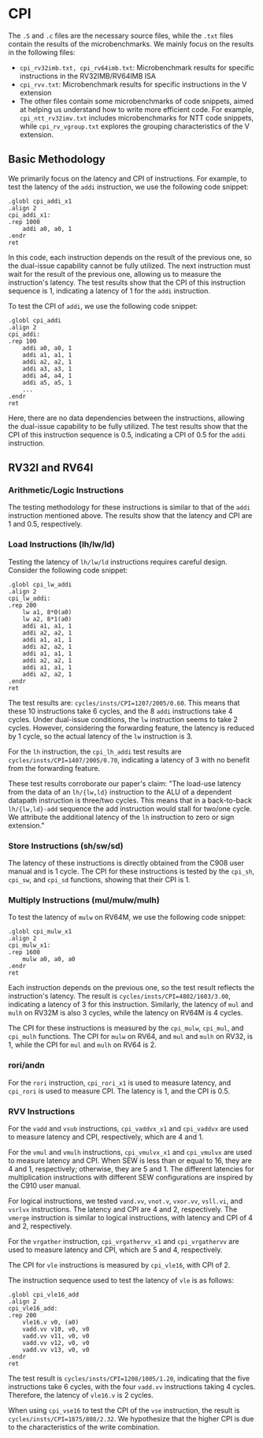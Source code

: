 # CPI

The `.S` and `.c` files are the necessary source files, while the `.txt` files contain the results of the microbenchmarks. We mainly focus on the results in the following files:
- `cpi_rv32imb.txt, cpi_rv64imb.txt`: Microbenchmark results for specific instructions in the RV32IMB/RV64IMB ISA
- `cpi_rvv.txt`: Microbenchmark results for specific instructions in the V extension
- The other files contain some microbenchmarks of code snippets, aimed at helping us understand how to write more efficient code. For example, `cpi_ntt_rv32imv.txt` includes microbenchmarks for NTT code snippets, while `cpi_rv_vgroup.txt` explores the grouping characteristics of the V extension.

## Basic Methodology

We primarily focus on the latency and CPI of instructions. For example, to test the latency of the `addi` instruction, we use the following code snippet:
```assembly
.globl cpi_addi_x1
.align 2
cpi_addi_x1:
.rep 1000
    addi a0, a0, 1
.endr
ret
```
In this code, each instruction depends on the result of the previous one, so the dual-issue capability cannot be fully utilized. The next instruction must wait for the result of the previous one, allowing us to measure the instruction's latency. The test results show that the CPI of this instruction sequence is 1, indicating a latency of 1 for the `addi` instruction.

To test the CPI of `addi`, we use the following code snippet:
```assembly
.globl cpi_addi
.align 2
cpi_addi:
.rep 100
    addi a0, a0, 1
    addi a1, a1, 1
    addi a2, a2, 1
    addi a3, a3, 1
    addi a4, a4, 1
    addi a5, a5, 1
    ...
.endr
ret
```
Here, there are no data dependencies between the instructions, allowing the dual-issue capability to be fully utilized. The test results show that the CPI of this instruction sequence is 0.5, indicating a CPI of 0.5 for the `addi` instruction.

## RV32I and RV64I

### Arithmetic/Logic Instructions

The testing methodology for these instructions is similar to that of the `addi` instruction mentioned above. The results show that the latency and CPI are 1 and 0.5, respectively.

### Load Instructions (lh/lw/ld)

Testing the latency of `lh/lw/ld` instructions requires careful design. Consider the following code snippet:
```assembly
.globl cpi_lw_addi
.align 2
cpi_lw_addi:
.rep 200
    lw a1, 8*0(a0)
    lw a2, 8*1(a0)
    addi a1, a1, 1
    addi a2, a2, 1
    addi a1, a1, 1
    addi a2, a2, 1
    addi a1, a1, 1
    addi a2, a2, 1
    addi a1, a1, 1
    addi a2, a2, 1
.endr
ret
```
The test results are: `cycles/insts/CPI=1207/2005/0.60`. This means that these 10 instructions take 6 cycles, and the 8 `addi` instructions take 4 cycles. Under dual-issue conditions, the `lw` instruction seems to take 2 cycles. However, considering the forwarding feature, the latency is reduced by 1 cycle, so the actual latency of the `lw` instruction is 3.

For the `lh` instruction, the `cpi_lh_addi` test results are `cycles/insts/CPI=1407/2005/0.70`, indicating a latency of 3 with no benefit from the forwarding feature.

These test results corroborate our paper's claim: "The load-use latency from the data of an `lh/{lw,ld}` instruction to the ALU of a dependent datapath instruction is three/two cycles. This means that in a back-to-back `lh/{lw,ld}-add` sequence the add instruction would stall for two/one cycle. We attribute the additional latency of the `lh` instruction to zero or sign extension."

### Store Instructions (sh/sw/sd)

The latency of these instructions is directly obtained from the C908 user manual and is 1 cycle. The CPI for these instructions is tested by the `cpi_sh`, `cpi_sw`, and `cpi_sd` functions, showing that their CPI is 1.

### Multiply Instructions (mul/mulw/mulh)

To test the latency of `mulw` on RV64M, we use the following code snippet:
```assembly
.globl cpi_mulw_x1
.align 2
cpi_mulw_x1:
.rep 1600
    mulw a0, a0, a0
.endr
ret
```
Each instruction depends on the previous one, so the test result reflects the instruction's latency. The result is `cycles/insts/CPI=4802/1603/3.00`, indicating a latency of 3 for this instruction. Similarly, the latency of `mul` and `mulh` on RV32M is also 3 cycles, while the latency on RV64M is 4 cycles.

The CPI for these instructions is measured by the `cpi_mulw`, `cpi_mul`, and `cpi_mulh` functions. The CPI for `mulw` on RV64, and `mul` and `mulh` on RV32, is 1, while the CPI for `mul` and `mulh` on RV64 is 2.

### rori/andn

For the `rori` instruction, `cpi_rori_x1` is used to measure latency, and `cpi_rori` is used to measure CPI. The latency is 1, and the CPI is 0.5.

### RVV Instructions

For the `vadd` and `vsub` instructions, `cpi_vaddvx_x1` and `cpi_vaddvx` are used to measure latency and CPI, respectively, which are 4 and 1.

For the `vmul` and `vmulh` instructions, `cpi_vmulvx_x1` and `cpi_vmulvx` are used to measure latency and CPI. When SEW is less than or equal to 16, they are 4 and 1, respectively; otherwise, they are 5 and 1. The different latencies for multiplication instructions with different SEW configurations are inspired by the C910 user manual.

For logical instructions, we tested `vand.vv`, `vnot.v`, `vxor.vv`, `vsll.vi`, and `vsrlvx` instructions. The latency and CPI are 4 and 2, respectively. The `vmerge` instruction is similar to logical instructions, with latency and CPI of 4 and 2, respectively.

For the `vrgather` instruction, `cpi_vrgathervv_x1` and `cpi_vrgathervv` are used to measure latency and CPI, which are 5 and 4, respectively.

The CPI for `vle` instructions is measured by `cpi_vle16`, with CPI of 2.

The instruction sequence used to test the latency of `vle` is as follows:
```assembly
.globl cpi_vle16_add
.align 2
cpi_vle16_add:
.rep 200
    vle16.v v0, (a0)
    vadd.vv v10, v0, v0
    vadd.vv v11, v0, v0
    vadd.vv v12, v0, v0
    vadd.vv v13, v0, v0
.endr
ret
```
The test result is `cycles/insts/CPI=1208/1005/1.20`, indicating that the five instructions take 6 cycles, with the four `vadd.vv` instructions taking 4 cycles. Therefore, the latency of `vle16.v` is 2 cycles.

When using `cpi_vse16` to test the CPI of the `vse` instruction, the result is `cycles/insts/CPI=1875/808/2.32`. We hypothesize that the higher CPI is due to the characteristics of the write combination.
